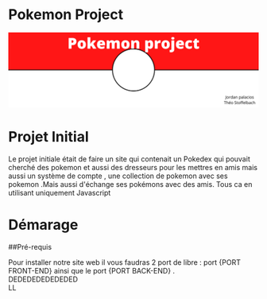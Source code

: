 # Pokemon Project

![Banner](https://github.com/Snakeshader-pro/Pokedex/blob/main/image/pokemon%20Banner.png?raw=true)

# Projet Initial

Le projet initiale était de faire un site qui contenait un Pokedex qui pouvait cherché des pokemon et aussi des dresseurs pour les mettres en amis mais aussi un système de compte , une collection de pokemon avec ses pokemon .Mais aussi d'échange ses pokémons avec des amis. Tous ca en utilisant uniquement Javascript

# Démarage 

##Pré-requis

  Pour installer notre site web il vous faudras 2 port de libre : port {PORT FRONT-END} ainsi que le port {PORT BACK-END} .\
  DEDEDEDEDEDEDED\
  LL
